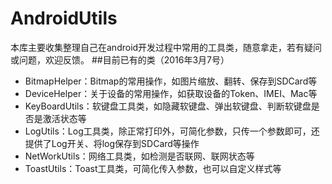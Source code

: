 # AndroidUtils
本库主要收集整理自己在android开发过程中常用的工具类，随意拿走，若有疑问或问题，欢迎反馈。
##目前已有的类（2016年3月7号）
+ BitmapHelper：Bitmap的常用操作，如图片缩放、翻转、保存到SDCard等
+ DeviceHelper：关于设备的常用操作，如获取设备的Token、IMEI、Mac等
+ KeyBoardUtils：软键盘工具类，如隐藏软键盘、弹出软键盘、判断软键盘是否是激活状态等
+ LogUtils：Log工具类，除正常打印外，可简化参数，只传一个参数即可，还提供了Log开关、将log保存到SDCard等操作
+ NetWorkUtils：网络工具类，如检测是否联网、联网状态等
+ ToastUtils：Toast工具类，可简化传入参数，也可以自定义样式等
